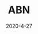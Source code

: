---
layout: semiterm
title: ABN

phonetic: "[ ey-bee-en ]"
ipa: "/ eɪ'bi'ɛn /"

definition: [
	{
		pos: acronym,
		description: [
			{
				explanation: "Initialism of Audiobook Narrator.",
				example: "I haven't talked to you since you took that ABN job."
			}
		]
	}
]

date: 2020-4-27
neologist: Shawn
---
